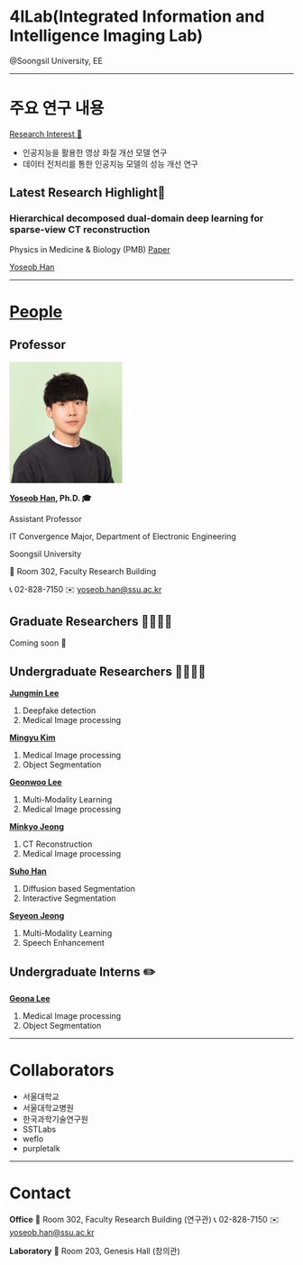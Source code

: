 # 4ILab(Integrated Information and Intelligence Imaging Lab)
@Soongsil University, EE

---

# 주요 연구 내용
[Research Interest 🔬](https://sites.google.com/ssu.ac.kr/4ilab/research)
- 인공지능을 활용한 영상 화질 개선 모델 연구
- 데이터 전처리를 통한 인공지능 모델의 성능 개선 연구

## Latest Research Highlight🚨

### Hierarchical decomposed dual-domain deep learning for sparse-view CT reconstruction
Physics in Medicine & Biology (PMB)
[Paper](https://iopscience.iop.org/article/10.1088/1361-6560/ad31c7)

[Yoseob Han](https://github.com/hanyoseob)

---

# [People](https://sites.google.com/ssu.ac.kr/4ilab/people)
## Professor
<img src="images/yoseobhan.png"  width="200"/>

**[Yoseob Han](https://github.com/hanyoseob), Ph.D. 🎓**

Assistant Professor

IT Convergence Major, Department of Electronic Engineering

Soongsil University

🏢 Room 302, Faculty Research Building

📞 02-828-7150 ✉️ yoseob.han@ssu.ac.kr

## Graduate Researchers 🧑‍🎓👩‍🎓
Coming soon 🙏
## Undergraduate Researchers 👩‍💻🧑‍💻
**[Jungmin Lee](https://github.com/peter8366)**
1. Deepfake detection
2. Medical Image processing

**[Mingyu Kim](https://github.com/hunzo300)**
1. Medical Image processing
2. Object Segmentation

**[Geonwoo Lee](https://github.com/gunwoo5034)**
1. Multi-Modality Learning
2. Medical Image processing

**[Minkyo Jeong](https://github.com/minkyo1015)**
1. CT Reconstruction
2. Medical Image processing

**[Suho Han](https://github.com/unbroken2650)**
1. Diffusion based Segmentation
2. Interactive Segmentation

**[Seyeon Jeong](https://github.com/sysy527)**
1. Multi-Modality Learning
2. Speech Enhancement


## Undergraduate Interns ✏️
**[Geona Lee](https://github.com/kuna00144)**
1. Medical Image processing
2. Object Segmentation

---

# Collaborators
- 서울대학교
- 서울대학교병원
- 한국과학기술연구원
- SSTLabs
- weflo
- purpletalk

---

# Contact
**Office**
🏢 Room 302, Faculty Research Building (연구관)
📞 02-828-7150 ✉️ yoseob.han@ssu.ac.kr

**Laboratory**
🏢 Room 203, Genesis Hall (창의관)